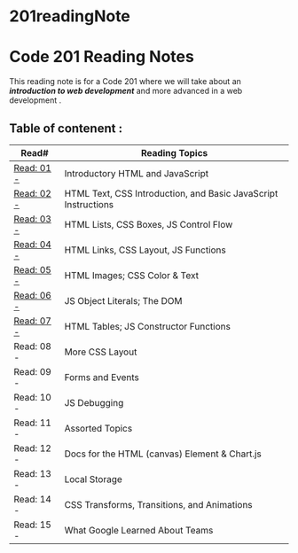 # 201readingNote

# Code 201 Reading Notes

This reading note is for a Code 201 where we will take about an _**introduction to web development**_ and more advanced in a web development .


## **Table of contenent** :

   Read#             | Reading Topics
  ------------------ | ------------------- 
  [Read: 01 -](https://batoolalomari.github.io/201readingNote/class-01) | Introductory HTML and JavaScript
  [Read: 02 -](https://batoolalomari.github.io/201readingNote/class-02) | HTML Text, CSS Introduction, and Basic JavaScript Instructions
  [Read: 03 -](https://batoolalomari.github.io/201readingNote/class-03) | HTML Lists, CSS Boxes, JS Control Flow
  [Read: 04 -](https://batoolalomari.github.io/201readingNote/class-04) | HTML Links, CSS Layout, JS Functions
  [Read: 05 -](https://batoolalomari.github.io/201readingNote/class-05) | HTML Images; CSS Color & Text
  [Read: 06 -](https://batoolalomari.github.io/201readingNote/class-06) | JS Object Literals; The DOM
  [Read: 07 -](https://batoolalomari.github.io/201readingNote/class-07) | HTML Tables; JS Constructor Functions
  Read: 08 - | More CSS Layout
  Read: 09 - | Forms and Events
  Read: 10 - | JS Debugging
  Read: 11 - | Assorted Topics
  Read: 12 - | Docs for the HTML (canvas) Element & Chart.js
  Read: 13 - | Local Storage
  Read: 14 - | CSS Transforms, Transitions, and Animations
  Read: 15 - | What Google Learned About Teams
  
  
       



